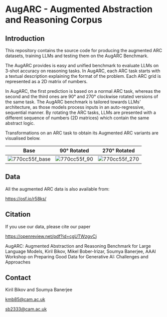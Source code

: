 # AugARC - Augmented Abstraction and Reasoning Corpus

## Introduction

This repository contains the source code for producing the augmented ARC datasets, training LLMs and testing them on the AugARC Benchmark.

The AugARC provides is easy and unified benchmark to evaluate LLMs on 3-shot accuracy on reasoning tasks. In AugARC, each ARC task starts with a textual description explaining the format of the problem. Each ARC grid is represented as a 2D matrix of numbers.

In AugARC, the first prediction is based on a normal ARC task, whereas the second and the third ones are 90° and 270° clockwise rotated versions of the same task. The AugARC benchmark is tailored towards LLMs’ architecture, as those models process inputs in an auto-regressive, sequential manner. By rotating the ARC tasks, LLMs are presented with a different sequence of numbers (2D matrices) which contain the same abstract logic.

Transformations on an ARC task to obtain its Augmented ARC variants are visualised below.

| Base | 90° Rotated | 270° Rotated |
|:-------:|:-------:|:-------:|
| ![770cc55f_base](https://github.com/user-attachments/assets/f7410738-9237-4481-9bb3-74ac43614311) | ![770cc55f_90](https://github.com/user-attachments/assets/c14af79d-dcc8-42d9-9c1d-b3b0c796628b) | ![770cc55f_270](https://github.com/user-attachments/assets/f076714b-5c8a-4a59-909b-aa57e9ce9bb5) |


## Data

All the augmented ARC data is also available from:

https://osf.io/r58ks/

## Citation

If you use our data, please cite our paper

https://openreview.net/pdf?id=cgUTWzgvCj

AugARC: Augmented Abstraction and Reasoning Benchmark for Large Language Models, Kiril Bikov, Mikel Bober-Irizar, Soumya Banerjee, AAAI Workshop on Preparing Good Data for Generative AI: Challenges and Approaches

## Contact

Kiril Bikov and Soumya Banerjee

kmb85@cam.ac.uk

sb2333@cam.ac.uk

